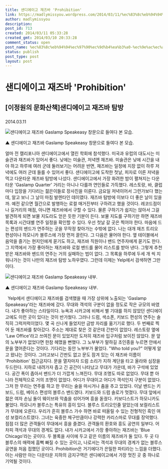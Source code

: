 ```yaml
---
title: 샌디에이고 재즈바 'Prohibition'
link: https://madlymissyou.wordpress.com/2014/03/11/%ec%83%8c%eb%94%94%ec%97%90%ec%9d%b4%ea%b3%a0-%ec%9e%ac%ec%a6%88%eb%b0%94-prohibition/
author: madlymissyou
description: 
post_id: 713
created: 2014/03/11 05:33:28
created_gmt: 2014/03/10 20:33:28
comment_status: open
post_name: %ec%83%8c%eb%94%94%ec%97%90%ec%9d%b4%ea%b3%a0-%ec%9e%ac%ec%a6%88%eb%b0%94-prohibition
status: publish
post_type: post
layout: post
---
```


# 샌디에이고 재즈바 'Prohibition'

## [이정원의 문화산책]샌디에이고 재즈바 탐방

### 

2014.03.11

![샌디에이고 재즈바 Gaslamp Speakeasy 창문으로 들여다 본 모습. ](http://www.hellodd.com/data/photos/20140311/art_1394501131.jpg)

▲ 샌디에이고 재즈바 Gaslamp Speakeasy 창문으로 들여다 본 모습. 

얼마 전 캘리포니아 샌디에이고에서 열린 학회에 참석했다. 미국과 유럽의 대도시는 미술관과 재즈바가 있어서 좋다. 낮에는 미술관, 저녁엔 재즈바. 미술관은 낮에 시간을 내야 하고 하루에 여러 군데 둘러보기는 어려운 반면, 재즈바는 일정에 지장 없이 하루 저녁에도 여러 군데 들를 수 있어서 좋다. 샌디에이고에 도착한 첫날, 피자로 이른 저녁을 먹고 다운타운 재즈바 탐방에 나섰다. 샌디에이고에서 가장 화려한 밤이 펼쳐지는 다운타운 'Gaslamp Quarter' 거리는 아니나 다를까 연인들로 가득했다. 레스토랑, 바, 클럽마다 입장을 기다리는 젊은이들로 장사진을 이룬다. 금요일 저녁이어서 그런가보다 했는데, 알고 보니 그 날이 마침 발렌타인 데이였다. 재즈바 탐방에 이보다 더 좋은 날이 있을까. 예전 같으면 월간으로 발행하는 로컬 매거진부터 구하려고 했을 것이다. 레코드점이나 길거리의 매점, 아니면 재즈바에서 구할 수 있다. 물론 구하기가 쉽지는 않아서 그걸 발견하게 되면 보물 지도라도 얻은 듯한 기분이 든다. 보물 지도를 구하기만 하면 재즈바 목록과 시간대별 연주 일정을 확인할 수 있다. 우선 첫날 갈 곳은 찍어야 한다. 마음에 드는 편성의 밴드가 연주하는 곳을 무작정 찾아가는 수밖에 없다. 나는 대개 재즈 트리오 편성이나 하모니카 블루스에 가장 먼저 끌린다. 그 다음은 물어야 한다. 옆 테이블에서 음악을 즐기는 현지인에게 묻기도 하고, 재즈바 직원이나 밴드 연주자에게 묻기도 한다. 그 지역에서 가장 좋아하는 재즈바와 로컬 밴드를 물어 리스트를 받아 낸다. 그렇게 추천 받은 재즈바와 밴드의 연주는 거의 실패하는 법이 없다. 그 목록을 하루에 두세 개 씩 지워나가는 것이 나만의 재즈바 탐방 노하우였다. 그런데 이제는 Yelp에서 검색하면 그만이다. 

![샌디에이고 재즈바 Gaslamp Speakeasy 내부. ](http://www.hellodd.com/data/photos/20140311/art_1394501165.jpg)

▲ 샌디에이고 재즈바 Gaslamp Speakeasy 내부. 

  Yelp에서 샌디에이고 재즈바를 검색했을 때 가장 상위에 노출되는 'Gaslamp Speakeasy'라는 재즈바에 갔다. 무대와 객석의 구분이 없을 정도로 작은 규모의 바였다. 내가 좋아하는 스타일이다. 뉴욕과 시카고에 비해서 별 기대를 하지 않았던 샌디에이고에도 이런 곳이 있다는 것이 반가웠다. 그러나 드럼, 색소폰, 키보드 편성의 연주는 솔직히 그럭저럭이었다. 몇 곡 신나게 들었지만 금방 자리를 옮기기로 했다. 두 번째로 찍어 둔 재즈바를 찾아갔다. 주소는 제대로 찾은 것 같은데 간판이 없었다. 레스토랑 옆에 'Law Office'라고 쓰여진 문이 있었지만 도저히 재즈바 입구처럼 보이진 않았다. 문 앞의 노부부가 없었다면 한참 헤맸을 뻔했다. 그 노부부가 말하길 초인종을 누르면 안에서 문을 열어준다는 것이다. 기다리는 동안 노부부가 물었다. "Who told you?" 어떻게 알고 왔냐는 것이다. 그러고보니 간판도 없고 문도 잠겨 있는 이 재즈바 이름이 'Prohibition' 접근금지다. 문을 열자마자 드럼 소리가 지하 계단을 타고 올라와 심장을 두드린다. 지하로 내려가자 좁고 긴 공간이 나타났고 무대가 가운데, 바가 구석에 있었다. 공간 폭이 좁아서 밴드가 더 가깝게 느껴진다. 무대 조명도 따로 없었다. 무대 뿐 아니라 전체적으로 거의 조명이 없었다. 어디가 무대이고 어디가 객석인지 구분이 없었다. 그저 한 무리는 연주를 하고 한 무리는 술을 마시거나 춤을 추고 있었다. 이날 밴드는 키보드, 드럼, 베이스 편성의 블루스 밴드였다. 키보드와 드럼 솔로가 멋졌다. 무대 앞에서 젊은 여자 손님 둘이 웨이브와 막춤을 섞어가며 흥을 돋궜다. 키보디스트가 하모니카도 불었다. 하모니카 블루스는 특유의 흥이 있다. 블루스 트리오인줄 알았는데 보컬리스트가 무대에 오른다. 우리가 흔히 블루스 가수 하면 바로 떠올릴 수 있는 전형적인 흑인 여성 보컬리스트였다. 그녀는 육중한 체구만큼이나 강력한 카리스마로 무대를 장악했다. 점점 더 많은 관객들이 무대에서 흥을 즐겼다. 관객들의 환호와 흥도 공연의 일부다. 어차피 객석과 무대의 경계도 없다. 내가 시카고에서 가장 좋아하는 재즈바는 'Blue Chicago'라는 곳이다. 두 블록을 사이에 두고 같은 이름의 재즈바가 둘 있다. 두 곳 다 블루스의 매력에 흠뻑 빠질 수 있는 곳이고, 나로서는 객석과 무대의 경계가 없는 블루스 공연을 처음 접했던 곳이다. Prohibition은 거기에다가 은밀한 파티라는 느낌을 더했다. 아는 사람만 아는 다운타운 지하의 금지구역은 샌디에이고에서 가장 멋진 곳 중 하나로 기억될 것이다.